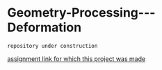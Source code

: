 # Geometry-Processing---Deformation

`repository under construction`

[assignment link for which this project was made](https://github.com/alecjacobson/geometry-processing-deformation)
